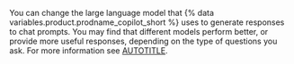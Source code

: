 You can change the large language model that {% data variables.product.prodname_copilot_short %} uses to generate responses to chat prompts. You may find that different models perform better, or provide more useful responses, depending on the type of questions you ask. For more information see [AUTOTITLE](/copilot/using-github-copilot/ai-models/changing-the-ai-model-for-copilot-chat).
